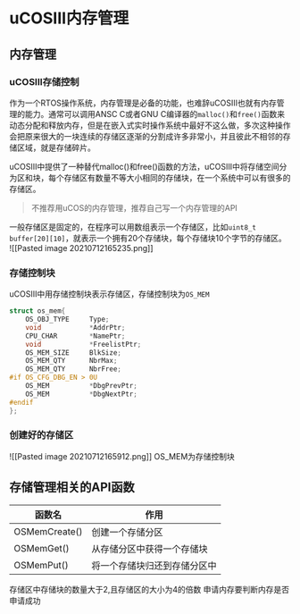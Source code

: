 # uCOSIII内存管理
## 内存管理
### uCOSIII存储控制
作为一个RTOS操作系统，内存管理是必备的功能，也难辞uCOSIII也就有内存管理的能力。通常可以调用ANSC C或者GNU C编译器的`malloc()`和`free()`函数来动态分配和释放内存，但是在嵌入式实时操作系统中最好不这么做，多次这种操作会把原来很大的一块连续的存储区逐渐的分割成许多非常小，并且彼此不相邻的存储区域，就是存储碎片。

uCOSIII中提供了一种替代malloc()和free()函数的方法，uCOSIII中将存储空间分为区和块，每个存储区有数量不等大小相同的存储块，在一个系统中可以有很多的存储区。

> 不推荐用uCOS的内存管理，推荐自己写一个内存管理的API

一般存储区是固定的，在程序可以用数组表示一个存储区，比如`uint8_t buffer[20][10]`，就表示一个拥有20个存储块，每个存储块10个字节的存储区。
![[Pasted image 20210712165235.png]]


### 存储控制块
uCOSIII中用存储控制块表示存储区，存储控制块为`OS_MEM`
```c
struct os_mem{
	OS_OBJ_TYPE		Type;
	void 			*AddrPtr;
	CPU_CHAR		*NamePtr;
	void 			*FreelistPtr;
	OS_MEM_SIZE		BlkSize;
	OS_MEM_QTY		NbrMax;
	OS_MEM_QTY		NbrFree;
#if OS_CFG_DBG_EN > 0U
	OS_MEM			*DbgPrevPtr;
	OS_MEM			*DbgNextPtr;
#endif
};
```

### 创建好的存储区
![[Pasted image 20210712165912.png]]
OS_MEM为存储控制块

## 存储管理相关的API函数
| 函数名        | 作用                         |
| ------------- | ---------------------------- |
| OSMemCreate() | 创建一个存储分区             |
| OSMemGet()    | 从存储分区中获得一个存储块   |
| OSMemPut()    | 将一个存储块归还到存储分区中 |

存储区中存储块的数量大于2,且存储区的大小为4的倍数
申请内存要判断内存是否申请成功


